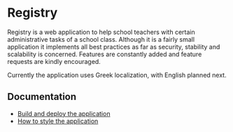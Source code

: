 Registry
========

Registry is a web application to help school teachers with certain administrative tasks of a school class. Although it
is a fairly small application it implements all best practices as far as security, stability and scalability is concerned.
Features are constantly added and feature requests are kindly encouraged.

Currently the application uses Greek localization, with English planned next.

Documentation
-------------
* [Build and deploy the application](./documentation/BUILD.md)
* [How to style the application](./documentation/LESS.md)

